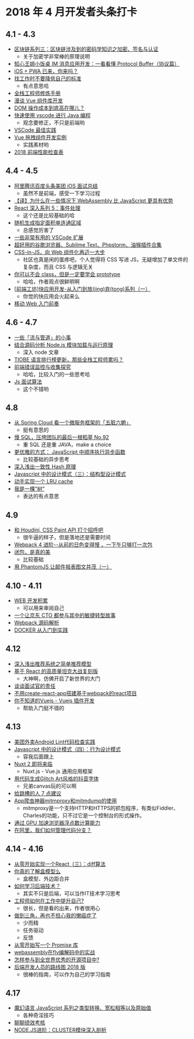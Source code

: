 # 2018 年 4 月开发者头条打卡

## 4.1 - 4.3

* [区块链系列三：区块链涉及到的密码学知识之加密、签名与认证](https://mp.weixin.qq.com/s/nCK8ggZo3jJz1PF0b6iW8g)
  * 关于加密学非常棒的原理说明
* [知心王姐小饭桌 IM 消息应用开发：一看看懂 Protocol Buffer（协议篇）](https://mp.weixin.qq.com/s/f6iaeTo0c48jCcAko9K4vA)
* [iOS + PWA 已来，你来吗？](https://mp.weixin.qq.com/s/BiAYM-Ia5lYf0qv3DHmPjg)
* [找工作时不要降低自己的标准](https://mp.weixin.qq.com/s/IoujwgX2den6xtrUNf7wJA)
  * 有点意思哈
* [全栈工程师修炼手册](https://yejianye.com/2018/03/31/learn-fullstack/)
* [漫谈 Vue 组件库开发](http://jdc.jd.com/archives/212167)
* [DOM 操作成本到底高在哪儿？](http://palmer.arkstack.cn/2018/03/DOM%E6%93%8D%E4%BD%9C%E6%88%90%E6%9C%AC%E5%88%B0%E5%BA%95%E9%AB%98%E5%9C%A8%E5%93%AA%E5%84%BF/)
* [快速使用 vscode 进行 Java 编程](https://zhuanlan.zhihu.com/p/35176928)
  * 观念要修正，不只是前端哟
* [VSCode 最佳实践](https://zhuanlan.zhihu.com/p/35147027)
* [Vue 拖拽组件开发实例](https://mp.weixin.qq.com/s?__biz=MzUxMDYxNTgwMA==&mid=2247483880&idx=1&sn=45c3eea3d581ff9b39ae6a04f90708f0&chksm=f901087fce7681692418fad396b8e9cafb3fedbc6921fc2f1d10356f4cd3d23db316db00f651#rd)
  * 实践素材哟
* [2018 前端性能检查表](https://mp.weixin.qq.com/s/MDRfdRnhJJ53611cG_Zb6g)

## 4.4 - 4.5

* [阿里腾讯百度头条美团 iOS 面试总结](https://www.jianshu.com/p/a992b5f697ca)
  * 虽然不是前端，感受一下学习过程
* [【译】为什么在一些情况下 WebAssembly 比 JavaScript 更具有优势](https://mp.weixin.qq.com/s/s52W_oLCPeHZ1w-B1SKVew)
* [React 深入系列 5：事件处理](https://mp.weixin.qq.com/s?__biz=MzU1ODQ0NzM2NA==&mid=2247483706&idx=1&sn=7682fa5f5db94bc2e975f82c9060554e&chksm=fc272f51cb50a6473137d51daabaeb684b58e97898f12391d46dcf730b6f5ed06382aefc773c#rd)
  * 这个还是比较基础的哈
* [随机生成指定面积单连通区域](https://zhuanlan.zhihu.com/p/35268348)
  * 总感觉厉害了
* [一些非常有用的 VSCode 扩展](https://zhuanlan.zhihu.com/p/29553584)
* [超好用的谷歌浏览器、Sublime Text、Phpstorm、油猴插件合集](https://guanguans.cn/2018/03/25/Extended/)
* [CSS-in-JS，向 Web 组件化再迈一大步](https://insights.thoughtworks.cn/css-in-js/)
  * 社区也真是闲的蛋疼吧，个人觉得将 CSS 写进 JS，无疑增加了单文件的复杂度，而且 CSS 与逻辑无关
* [你可以不会 class，但是一定要学会 prototype](https://zhuanlan.zhihu.com/p/35279244)
  * 哈哈，作者观点很鲜明啊
* [[前端工坊]快应用开发-从入门到放(jing)弃(tong)系列（一）](https://mp.weixin.qq.com/s/sgCJUgYhtFkRSNPSi9-3Tg)
  * 你觉的快应用会火起来么
* [移动 Web 入门前奏](https://www.liayal.com/article/5ac234d5a6cf4e67bc05c9f3)

## 4.6 - 4.7

* [一些「流与管道」的小事](https://geminiwen.com/archives/56/)
* [结合源码分析 Node.js 模块加载与运行原理](https://zhuanlan.zhihu.com/p/35238127)
  * 深入 node 文章
* [TIOBE 语言排行榜更新，那些全栈工程师累吗？](https://mp.weixin.qq.com/s/bVL9yS29_1iYzMfNG_Fs1A)
* [前端错误监控与收集探究](http://hpoenixf.com/%E5%89%8D%E7%AB%AF%E9%94%99%E8%AF%AF%E7%9B%91%E6%8E%A7%E4%B8%8E%E6%94%B6%E9%9B%86%E6%8E%A2%E7%A9%B6.html)
  * 哈哈，比较入门的一些思考哈
* [Js 面试算法](https://www.liayal.com/article/5ac46c20a6cf4e67bc05c9f4)
  * 这个不错哟

## 4.8

* [从 Spring Cloud 看一个微服务框架的「五脏六腑」](https://webfe.kujiale.com/spring-could-heart/)
  * 挺有意思的
* [慢 SQL，压垮团队的最后一根稻草 No.92](https://mp.weixin.qq.com/s/62fTZoAU_ThqA50v9iY1TQ)
  * 重 SQL 还是重 JAVA，make a choice
* [更优雅的方式： JavaScript 中顺序执行异步函数](http://blog.givebest.cn/javascript/2018/04/05/javascript-sync.html)
  * 比较基础的异步思考
* [深入浅出一致性 Hash 原理](http://www.spring4all.com/article/988)
* [Javascript 中的设计模式（三）：结构型设计模式](http://elevenbeans.github.io/2018/04/06/javascript-design-patterns-2/)
* [动手实现一个 LRU cache](https://crossoverjie.top/2018/04/07/algorithm/LRU-cache/)
* [我是一棵“树”](https://mp.weixin.qq.com/s/Maa5ZYqlGJiY0DrKMfh04A)
  * 表达的有点意思

## 4.9

* [和 Houdini, CSS Paint API 打个招呼吧](https://qianduan.group/posts/5ac9b45c9fd64d5a7458a8c1)
  * 很牛逼的样子，但是落地还是需要时间
* [Webpack 4 进阶--从前的日色变得慢 ，一下午只够打一次包](https://zhuanlan.zhihu.com/p/35407642)
* [闭包，是真的美](https://github.com/prettyEcho/deep-js/issues/4)
  * 比较基础
* [用 PhantomJS 让邮件报表图文并茂（一）](http://blog.krimeshu.com/2018/04/08/colorful-chart-mail-report-with-phantomjs/)

## 4.10 - 4.11

* [WEB 开发积累](http://blog.404mzk.com/)
  * 可以用来审阅自己
* [一个让京东 CTO 都参与其中的敏捷转型故事](https://mp.weixin.qq.com/s/8UfyU0lbxJv7_a5RCbloTA)
* [Webpack 源码解析](https://github.com/lihongxun945/diving-into-webpack)
* [DOCKER 从入门到实践](https://imnerd.org/docker-in-action.html)

## 4.12
* [深入浅出推荐系统之简单推荐模型](https://www.zybuluo.com/zhuanxu/note/1104086)
* [基于 React 的高质量坦克大战复刻版](https://qianduan.group/posts/5ace13b39fd64d5a7458a8c7)
  * 大神啊，仿佛开启了新世界的大门
* [谈谈面试官的责任](https://mp.weixin.qq.com/s/lF6_0iIIVpfKgQdiAFdrGw)
* [不用create-react-app搭建基于webpack的react项目](https://www.chenliqiang.cn/post/webpack-react-without-create-react-app.html)
* [你不知道的Vuejs - Vuejs 插件开发](https://yugasun.com/post/you-dont-know-vuejs-10.html)
  * 帮助入门挺不错的

## 4.13
* [美团外卖Android Lint代码检查实践](https://mp.weixin.qq.com/s/PcwqInmmtcTwB9-Kev8PLQ)
* [Javascript 中的设计模式（四）：行为设计模式](https://elevenbeans.github.io/2018/04/11/javascript-design-patterns-3/)
  * 容我后面跟上
* [Nuxt 2 即将来临](https://mp.weixin.qq.com/s/lyDZ0O_cnniL9qalQVANcw)
  * Nuxt.js - Vue.js 通用应用框架
* [用代码生成Glitch Art风格的抖音字体](https://mp.weixin.qq.com/s/W6BFziTEYD06_0a2Ao6RVw)
  * 兄弟canvas玩的可以啊
* [给跳槽的人 7 点建议](https://mp.weixin.qq.com/s/4pmOUgHqCGqLa3bWjXcRRw)
* [App爬虫神器mitmproxy和mitmdump的使用](https://mp.weixin.qq.com/s/vhi3ty5-cCqrLFPpB7AtBg)
  * mitmproxy是一个支持HTTP和HTTPS的抓包程序，有类似Fiddler、Charles的功能，只不过它是一个控制台的形式操作。
* [通过 GPU 加速浏览器浮点数计算能力](https://mp.weixin.qq.com/s/0lbGAynhekfh8QVhdPRFTQ)
* [在阿里，我们如何管理代码分支？](https://mp.weixin.qq.com/s/JsBX3UPgZL_HUOTCIopr_A)

## 4.14 - 4.16
* [从零开始实现一个React（三）：diff算法](https://github.com/hujiulong/blog/issues/6)
* [你真的了解盒模型么](https://mp.weixin.qq.com/s/Z0L2geWYqZ7Kly-ivOBJsQ)
  * 盒模型、外边距合并
* [如何学习后端技术？](http://www.rowkey.me/blog/2018/04/13/how-to-study-tech/)
  * 其实不只是后端，可以当作IT技术学习思考
* [工程师如何在工作中提升自己?](https://mp.weixin.qq.com/s/DwDzOcQZIK9vd6FQTyuIWQ)
  * 很长，但是看的出来，作者很用心
* [做到三角，再也不担心我的懒癌症了](http://liujinkai.com/2018/04/14/done-triangle/)
  * 少而精
  * 任务驱动
  * 反馈
* [从零开始写一个 Promise 库](https://zhuanlan.zhihu.com/p/35697919)
* [webassembly在flv编解码中的实战](https://github.com/lanjingling0510/blog/issues/8)
* [怎样参与到全世界优秀的开源项目中?](https://mp.weixin.qq.com/s?__biz=MzI3MTEwODc5Ng==&mid=2650859642&idx=1&sn=9b2c2dc61686c580f8af1dc8fc197612&chksm=f13297a9c6451ebf083e5335eb2ae4eba0f8c80bc8db420ce7e0aac90eaeb06152f589dcaf6e#rd)
* [后端开发人员的路线图 2018 版](https://zhuanlan.zhihu.com/p/35620194)
  * 很棒的指南，可以作为自己的学习指南

## 4.17
* [魔幻语言 JavaScript 系列之类型转换、宽松相等以及原始值](https://zhuanlan.zhihu.com/p/35566906)
  * 各种奇淫技巧
* [聊聊绩效考核](https://mp.weixin.qq.com/s?src=11&timestamp=1523926576&ver=821&signature=xgeaFi*xWIYc1D73QqFoE29IdtgYLe8dzM1dApc7uAoidA*rb4kVMz7RmYJZM7e4oiBU51WxWueH0Q6Yj7Y3nAWC*CIFMnmjMViZzU73k4XlvSqG0EDOrAq9Hae3-bYm&new=1)
* [NODE.JS进阶：CLUSTER模块深入剖析](https://www.chyingp.com/nodejs-cluster-implementation-detail/)